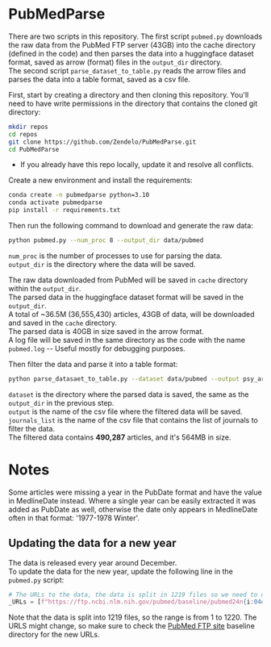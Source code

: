 # PubMedParse

There are two scripts in this repository. The first script `pubmed.py` downloads the raw data from the PubMed FTP server (43GB)
into the cache directory (defined in the code) and then parses the data into a huggingface dataset format, saved as
arrow (format) files in the `output_dir` directory.<br>
The second script `parse_dataset_to_table.py` reads the arrow files
and parses the data into a table format, saved as a csv file.

First, start by creating a directory and then cloning this repository.
You'll need to have write permissions in the directory that contains the cloned git directory:
```bash
mkdir repos
cd repos
git clone https://github.com/Zendelo/PubMedParse.git
cd PubMedParse
```
* If you already have this repo locally, update it and resolve all conflicts.

Create a new environment and install the requirements:

```bash
conda create -n pubmedparse python=3.10
conda activate pubmedparse
pip install -r requirements.txt
```

Then run the following command to download and generate the raw data:

```bash
python pubmed.py --num_proc 8 --output_dir data/pubmed
```

`num_proc` is the number of processes to use for parsing the data.<br>
`output_dir` is the directory where the data will be saved.

The raw data downloaded from PubMed will be saved in `cache` directory within the `output_dir`.<br>
The parsed data in the
huggingface dataset format will be saved in the `output_dir`.<br>
A total of ~36.5M (36,555,430) articles, 43GB of data, will be downloaded and saved in the `cache` directory.<br>
The parsed data is 40GB in size saved in the arrow format.<br>
A log file will be saved in the same directory as the code with the name
`pubmed.log` -- Useful mostly for debugging purposes.

Then filter the data and parse it into a table format:

```bash
python parse_datasaet_to_table.py --dataset data/pubmed --output psy_articles.csv --journals_list psy_journals_list.csv
```

`dataset` is the directory where the parsed data is saved, the same as the `output_dir` in the previous step.<br>
`output` is the name of the csv file where the filtered data will be saved.<br>
`journals_list` is the name of the csv file that contains the list of journals to filter the data.<br>
The filtered data contains **490,287** articles, and it's 564MB in size.

# Notes
Some articles were missing a year in the PubDate format and have the value in MedlineDate instead. Where a single year
can be easily extracted it was added as PubDate as well, otherwise the date only appears in MedlineDate often in that
format: '1977-1978 Winter'.

## Updating the data for a new year

The data is released every year around December.<br>
To update the data for the new year, update the following line in the
`pubmed.py` script:

```python
# The URLs to the data, the data is split in 1219 files so we need to download them all.
_URLs = [f"https://ftp.ncbi.nlm.nih.gov/pubmed/baseline/pubmed24n{i:04d}.xml.gz" for i in range(1, 1220)]
```

Note that the data is split into 1219 files, so the range is from 1 to 1220.
The URLS might change, so make sure to check the [PubMed FTP site](https://ftp.ncbi.nlm.nih.gov/pubmed/) baseline
directory for the new URLs.
